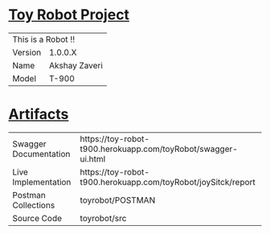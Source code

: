 <H1><U>Toy Robot Project</U></H1>

<TABLE>
<TR><TD COLSPAN="2">This is a Robot !!</TD></TR>
<TR><TD>Version</TD><TD>1.0.0.X</TD></TR>
<TR><TD>Name</TD><TD>Akshay Zaveri</TD></TR>
<TR><TD>Model</TD><TD>T-900</TD></TR>
</TABLE>

<H1><U>Artifacts</U></H1>

<TABLE>
<TR><TD>Swagger Documentation</TD><TD>https://toy-robot-t900.herokuapp.com/toyRobot/swagger-ui.html</TD></TR>
<TR><TD>Live Implementation</TD><TD>https://toy-robot-t900.herokuapp.com/toyRobot/joySitck/report</TD></TR>
<TR><TD>Postman Collections</TD><TD>toyrobot/POSTMAN</TD></TR>
<TR><TD>Source Code</TD><TD>toyrobot/src</TD></TR>
</TABLE>
